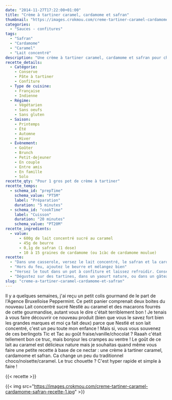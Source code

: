 ```yaml
---
date: "2014-11-27T17:22:00+01:00"
title: "Crème à tartiner caramel, cardamome et safran"
thumbnail: "https://images.crokmou.com/creme-tartiner-caramel-cardamome-safran-recette.jpg"
categories:
  - "Sauces - confitures"
tags:
  - "Safran"
  - "Cardamome"
  - "Caramel"
  - "Lait concentré"
description: "Une crème à tartiner caramel, cardamome et safran pour changer un peu du traditionnel choco/noisette/. Facile à réaliser et surtout ultra gourmand !"
recette_details:
  - Catégorie:
    - Conserve
    - Pâte à tartiner
    - Confiture
  - Type de cuisine:
    - Française
    - Indienne
  - Régime:
    - Végétarien
    - Sans oeufs
    - Sans gluten
  - Saison:
    - Printemps
    - Été
    - Automne
    - Hiver
  - Évènement:
    - Goûter
    - Brunch
    - Petit-dejeuner
    - En couple
    - Entre amis
    - En famille
    - Solo
recette_qty: "Pour 1 gros pot de crème à tartiner"
recette_temps:
  - schema_id: "prepTime"
    schema_value: "PT5M"
    label: "Préparation"
    duration: "5 minutes"
  - schema_id: "cookTime"
    label: "Cuisson"
    duration: "20 minutes"
    schema_value: "PT20M"
recette_ingredients:
  - value:
      - 600g de lait concentré sucré au caramel
      - 45g de beurre
      - 0,1g de safran (1 dose)
      - 10 à 15 graines de cardamome (ou 1càc de cardamome moulue)
recette:
  - "Dans une casserole, versez le lait concentré, le safran et la cardamome. Faites chauffer jusqu'au premiers bouillons et comptez ensuite 20 minutes de cuisson sur feu moyen tout en remuant de temps en temps"
  - "Hors du feu, ajoutez le beurre et mélangez bien"
  - "Versez le tout dans un pot à confiture et laissez refroidir. Conservez votre crème au réfrigérateur."
  - "Dégustez sur des tartines, dans un yaourt nature, ou dans un gâteau ! Vous ne serez pas déçus !"
slug: "creme-a-tartiner-caramel-cardamome-et-safran"
---
```


Il y a quelques semaines, j'ai reçu un petit colis gourmand de le part de l'Agence Bruxelloise Peppermint. Ce petit panier comprenait deux boites du nouveau Lait concentré sucré Nestlé au caramel et des macarons fourrés de cette gourmandise, autant vous le dire c'était terriblement bon ! Je tenais à vous faire découvrir ce nouveau produit (bien que vous le savez fort bien les grandes marques et moi ça fait deux) parce que Nestlé et son lait concentré, c'est un peu toute mon enfance ! Mais si, vous vous souvenez de ces berlingots Tic et Tac au goût fraise/vanille/chocolat ? Raaah c'était tellement bon ce truc, mais bonjour les crampes au ventre ! Le goût de ce lait au caramel est délicieux nature mais je souhaitas quand même vous faire une petite recette à base de ce nectar : une crème à tartiner caramel, cardamome et safran. Ca change un peu du traditionnel choco/noisette/caramel. Le truc chouette ? C'est hyper rapide et simple à faire !

{{< recette >}}


{{< img src="https://images.crokmou.com/creme-tartiner-caramel-cardamome-safran-recette-1.jpg" >}}
